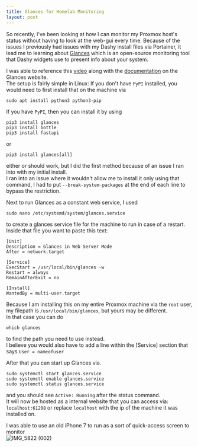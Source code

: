```yaml
---
title: Glances for Homelab Monitoring
layout: post
---
```

So recently, I've been looking at how I can monitor my Proxmox host's status without having to look at the web-gui every time.
Because of the issues I previously had issues with my Dashy install files via Portainer, it lead me to learning about [Glances](https://github.com/nicolargo/glances) which is an open-source monitoring tool that Dashy widgets use to present info about your system.



I was able to reference this [video](https://youtu.be/dyur-NDngBc?si=XOGaDHIYqm-u2kun) along with the [documentation](https://glances.readthedocs.io/en/latest/install.html) on the Glances website.  
The setup is fairly simple in Linux:
If you don't have `PyPI` installed, you would need to first install that on the machine via  
```
sudo apt install python3 python3-pip
```

If you have `PyPI`, then you can install it by using  
```
pip3 install glances
pip3 install bottle
pip3 install fastapi
```
or
```
pip3 install glances[all]
```
either or should work, but I did the first method because of an issue I ran into with my initial install.  
I ran into an issue where it wouldn't allow me to install it only using that command, I had to put `--break-system-packages` at the end of each line to bypass the restriction.  

Next to run Glances as a constant web service, I used
```
sudo nano /etc/systemd/system/glances.service
```
to create a glances service file for the machine to run in case of a restart.  
Inside that file you want to paste this text:
```
[Unit]
Description = Glances in Web Server Mode
After = network.target

[Service]
ExecStart = /usr/local/bin/glances -w
Restart = always
RemainAfterExit = no

[Install]
WantedBy = multi-user.target
```
Because I am installing this on my entire Proxmox machine via the `root` user, my filepath is `/usr/local/bin/glances`, but yours may be different.  
In that case you can do
```
which glances
```
to find the path you need to use instead.  
I believe you would also have to add a line within the [Service] section that says `User = nameofuser`  

After that you can start up Glances via.
```
sudo systemctl start glances.service
sudo systemctl enable glances.service
sudo systemctl status glances.service
```
and you should see `Active: Running` after the status command.  
It will now be hosted as a internal website that you can access via: `localhost:61208` or replace `localhost` with the ip of the machine it was installed on.

I was able to use an old iPhone 7 to run as a sort of quick-access screen to monitor  
![IMG_5822 (002)](https://github.com/gaviolajosh/blog/assets/44041134/56530787-ce5e-438b-b505-2d134e69633a)


